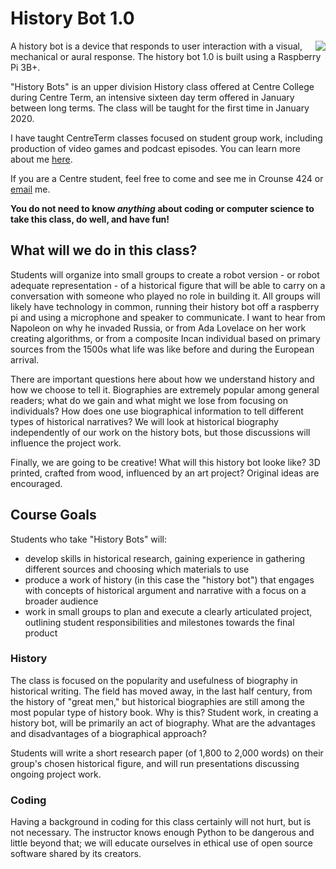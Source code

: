 # History Bot 1.0
<img align="right" src="historybotwebsite.png">

A history bot is a device that responds to user interaction with a visual, mechanical or aural response.
The history bot 1.0 is built using a Raspberry Pi 3B+.


"History Bots" is an upper division History class offered at Centre College during Centre Term, an intensive sixteen day term offered in January between long terms. 
The class will be taught for the first time in January 2020.

I have taught CentreTerm classes focused on student group work, including production of video games and podcast episodes. 
You can learn more about me [here](https://profjohnharney.com/about-2/).

If you are a Centre student, feel free to come and see me in Crounse 424 or [email](mailto:john.harney@centre.edu) me.

**You do not need to know _anything_ about coding or computer science to take this class, do well, and have fun!**

## What will we do in this class?

Students will organize into small groups to create a robot version - or robot adequate representation - of a historical figure that will be able to carry on a conversation with someone who played no role in building it. 
All groups will likely have technology in common, running their history bot off a raspberry pi and using a microphone and speaker to communicate. 
I want to hear from Napoleon on why he invaded Russia, or from Ada Lovelace on her work creating algorithms, or from a composite Incan individual based on primary sources from the 1500s what life was like before and during the European arrival.

There are important questions here about how we understand history and how we choose to tell it. 
Biographies are extremely popular among general readers; what do we gain and what might we lose from focusing on individuals? 
How does one use biographical information to tell different types of historical narratives? 
We will look at historical biography independently of our work on the history bots, but those discussions will influence the project work.

Finally, we are going to be creative! What will this history bot looke like? 
3D printed, crafted from wood, influenced by an art project? 
Original ideas are encouraged.

## Course Goals
Students who take "History Bots" will:
- develop skills in historical research, gaining experience in gathering different sources and choosing which materials to use
- produce a work of history (in this case the "history bot") that engages with concepts of historical argument and narrative with a focus on a broader audience
- work in small groups to plan and execute a clearly articulated project, outlining student responsibilities and milestones towards the final product


### History

The class is focused on the popularity and usefulness of biography in historical writing. 
The field has moved away, in the last half century, from the history of "great men," but historical biographies are still among the most popular type of history book. 
Why is this? 
Student work, in creating a history bot, will be primarily an act of biography. 
What are the advantages and disadvantages of a biographical approach?

Students will write a short research paper (of 1,800 to 2,000 words) on their group's chosen historical figure, and will run presentations discussing ongoing project work.

### Coding

Having a background in coding for this class certainly will not hurt, but is not necessary. 
The instructor knows enough Python to be dangerous and little beyond that; we will educate ourselves in ethical use of open source software shared by its creators.

